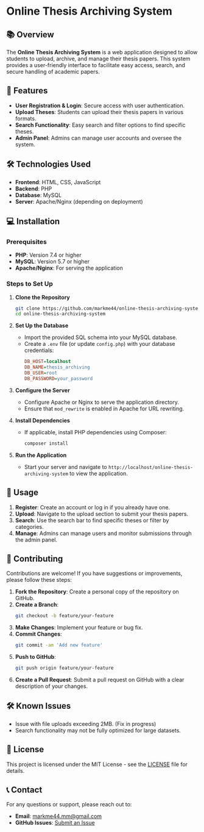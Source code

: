 # Online Thesis Archiving System

## 📚 Overview

The **Online Thesis Archiving System** is a web application designed to allow students to upload, archive, and manage their thesis papers. This system provides a user-friendly interface to facilitate easy access, search, and secure handling of academic papers.

## 🚀 Features

- **User Registration & Login**: Secure access with user authentication.
- **Upload Theses**: Students can upload their thesis papers in various formats.
- **Search Functionality**: Easy search and filter options to find specific theses.
- **Admin Panel**: Admins can manage user accounts and oversee the system.

## 🛠️ Technologies Used

- **Frontend**: HTML, CSS, JavaScript
- **Backend**: PHP
- **Database**: MySQL
- **Server**: Apache/Nginx (depending on deployment)

## 💻 Installation

### Prerequisites

- **PHP**: Version 7.4 or higher
- **MySQL**: Version 5.7 or higher
- **Apache/Nginx**: For serving the application

### Steps to Set Up

1. **Clone the Repository**
   ```bash
   git clone https://github.com/markme44/online-thesis-archiving-system.git
   cd online-thesis-archiving-system
   ```

2. **Set Up the Database**
   - Import the provided SQL schema into your MySQL database.
   - Create a `.env` file (or update `config.php`) with your database credentials:
     ```ini
     DB_HOST=localhost
     DB_NAME=thesis_archiving
     DB_USER=root
     DB_PASSWORD=your_password
     ```

3. **Configure the Server**
   - Configure Apache or Nginx to serve the application directory.
   - Ensure that `mod_rewrite` is enabled in Apache for URL rewriting.

4. **Install Dependencies**
   - If applicable, install PHP dependencies using Composer:
     ```bash
     composer install
     ```

5. **Run the Application**
   - Start your server and navigate to `http://localhost/online-thesis-archiving-system` to view the application.

## 🔧 Usage

1. **Register**: Create an account or log in if you already have one.
2. **Upload**: Navigate to the upload section to submit your thesis papers.
3. **Search**: Use the search bar to find specific theses or filter by categories.
4. **Manage**: Admins can manage users and monitor submissions through the admin panel.

## 📜 Contributing

Contributions are welcome! If you have suggestions or improvements, please follow these steps:

1. **Fork the Repository**: Create a personal copy of the repository on GitHub.
2. **Create a Branch**: 
   ```bash
   git checkout -b feature/your-feature
   ```
3. **Make Changes**: Implement your feature or bug fix.
4. **Commit Changes**:
   ```bash
   git commit -am 'Add new feature'
   ```
5. **Push to GitHub**:
   ```bash
   git push origin feature/your-feature
   ```
6. **Create a Pull Request**: Submit a pull request on GitHub with a clear description of your changes.

## 🛠️ Known Issues

- Issue with file uploads exceeding 2MB. (Fix in progress)
- Search functionality may not be fully optimized for large datasets.

## 📄 License

This project is licensed under the MIT License - see the [LICENSE](LICENSE) file for details.

## 📞 Contact

For any questions or support, please reach out to:

- **Email**: [markme44.mm@gmail.com](mailto:markme44.mm@gmail.com)
- **GitHub Issues**: [Submit an Issue](https://github.com/markme44/online-thesis-archiving-system/issues)

